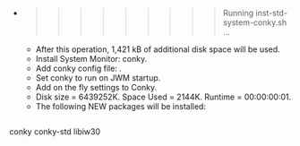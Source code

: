 * >>>>>>>>> Running inst-std-system-conky.sh ...
  * After this operation, 1,421 kB of additional disk space will be used.
  * Install System Monitor: conky.
  * Add conky config file: .
  * Set conky to run on JWM startup.
  * Add on the fly settings to Conky.
  * Disk size = 6439252K. Space Used = 2144K. Runtime = 00:00:00:01.
  * The following NEW packages will be installed:
  ```bash
conky conky-std libiw30
  ```
